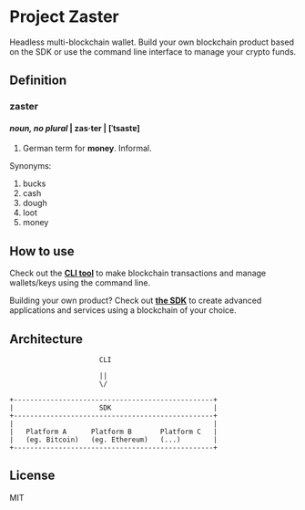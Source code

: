 # Project Zaster

Headless multi-blockchain wallet. Build your own blockchain product based on the SDK or use the command line interface to manage your crypto funds.


## Definition

<h3>zaster</h3>
<h4><i>noun, no plural</i> | zas·ter | [ˈtsastɐ]</h4>

<ol>
  <li>German term for <b>money</b>. Informal.</li>
</ol>

Synonyms:

<ol>
  <li>bucks</li>
  <li>cash</li>
  <li>dough</li>
  <li>loot</li>
  <li>money</li>
</ol>


## How to use

Check out the [**CLI tool**](./packages/cli) to make blockchain transactions and manage wallets/keys using the command line.

Building your own product? Check out [**the SDK**](./packages/sdk) to create advanced applications and services using a blockchain of your choice.


## Architecture

```
                      CLI

                      ||
                      \/

+-------------------------------------------------+
|                     SDK                         |
+-------------------------------------------------+
|                                                 |
|   Platform A      Platform B       Platform C   |
|   (eg. Bitcoin)   (eg. Ethereum)   (...)        |
+-------------------------------------------------+
```


## License

MIT
